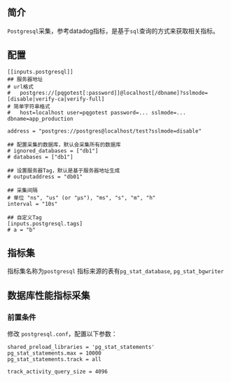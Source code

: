 ## 简介
`Postgresql`采集，参考datadog指标，是基于`sql`查询的方式来获取相关指标。

## 配置
```
[[inputs.postgresql]]
## 服务器地址
# url格式 
#	postgres://[pqgotest[:password]]@localhost[/dbname]?sslmode=[disable|verify-ca|verify-full]
# 简单字符串格式
# 	host=localhost user=pqgotest password=... sslmode=... dbname=app_production

address = "postgres://postgres@localhost/test?sslmode=disable"

## 配置采集的数据库，默认会采集所有的数据库
# ignored_databases = ["db1"]
# databases = ["db1"]

## 设置服务器Tag，默认是基于服务器地址生成
# outputaddress = "db01"

## 采集间隔
# 单位 "ns", "us" (or "µs"), "ms", "s", "m", "h"
interval = "10s"

## 自定义Tag
[inputs.postgresql.tags]
# a = "b"

```

## 指标集
指标集名称为`postgresql`
指标来源的表有`pg_stat_database`, `pg_stat_bgwriter`

## 数据库性能指标采集

### 前置条件

修改 `postgresql.conf`，配置以下参数：

```
shared_preload_libraries = 'pg_stat_statements'
pg_stat_statements.max = 10000
pg_stat_statements.track = all

track_activity_query_size = 4096

```